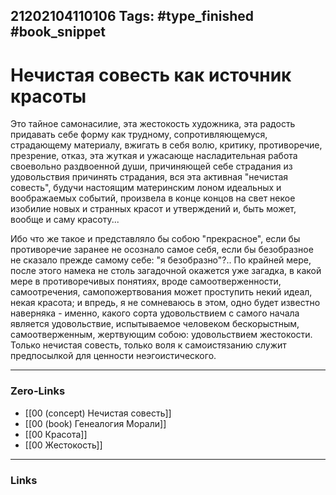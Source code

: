 21202104110106
Tags: #type_finished #book_snippet
---
# Нечистая совесть как источник красоты

Это тайное самонасилие, эта жестокость художника, эта радость придавать себе форму как трудному, сопротивляющемуся, страдающему материалу, вжигать в себя волю, критику, противоречие, презрение, отказ, эта жуткая и ужасающе насладительная работа своевольно раздвоенной души, причиняющей себе страдания из удовольствия причинять страдания, вся эта активная "нечистая совесть", будучи настоящим материнским лоном идеальных и воображаемых событий, произвела в конце концов на свет некое изобилие новых и странных красот и утверждений и, быть может, вообще и саму красоту... 

Ибо что же такое и представляло бы собою "прекрасное", если бы противоречие заранее не осознало самое себя, если бы безобразное не сказало прежде самому себе: "я безобразно"?.. По крайней мере, после этого намека не столь загадочной окажется уже загадка, в какой мере в противоречивых понятиях, вроде самоотверженности, самоотречения, самопожертвования может проступить некий идеал, некая красота; и впредь, я не сомневаюсь в этом, одно будет известно наверняка - именно, какого сорта удовольствием с самого начала является удовольствие, испытываемое человеком бескорыстным, самоотверженным, жертвующим собою: удовольствием жестокости. Только нечистая совесть, только воля к самоистязанию служит предпосылкой для ценности неэгоистического.

---
### Zero-Links
- [[00 (concept) Нечистая совесть]]
- [[00 (book) Генеалогия Морали]]
- [[00 Красота]]
- [[00 Жестокость]]
---
### Links